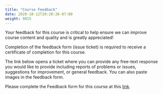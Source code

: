 ```yaml
---
title: "Course Feedback"
date: 2020-10-12T20:20:26-07:00
weight: 9015
---
```

Your feedback for this course is critical to help ensure we can improve
course content and quality and is greatly appreciated!

Completion of the feedback form (issue ticket) is required to receive a
certificate of completion for this course.

The link below opens a ticket where you can provide any free-text
response you would like to provide including reports of problems or
issues, suggestions for improvement, or general feedback. You can also
paste images in the feedback form. 

Please complete the Feedback form for this course at this
[link](https://github.com/ModernAppsNinja/CourseFeedback/issues/new?assignees=&labels=COU-VT7933&template=COU-VT7933-feedback.md&title=).
